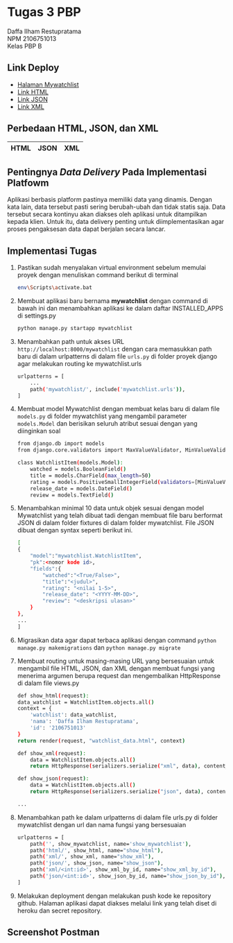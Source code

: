 # Tugas 3 PBP

Daffa Ilham Restupratama <br />
NPM 2106751013 <br />
Kelas PBP B

## Link Deploy

- [Halaman Mywatchlist](https://daffailham.herokuapp.com/mywatchlist)
- [Link HTML](https://daffailham.herokuapp.com/mywatchlist/html)
- [Link JSON](https://daffailham.herokuapp.com/mywatchlist/json)
- [Link XML](https://daffailham.herokuapp.com/mywatchlist/xml)

## Perbedaan HTML, JSON, dan XML

HTML | JSON | XML
--- | --- | ---

## Pentingnya _Data Delivery_ Pada Implementasi Platfowm

Aplikasi berbasis platform pastinya memiliki data yang dinamis. Dengan kata lain, data tersebut pasti sering berubah-ubah dan tidak statis saja. Data tersebut secara kontinyu akan diakses oleh aplikasi untuk ditampilkan kepada klien. Untuk itu, data delivery penting untuk diimplementasikan agar proses pengaksesan data dapat berjalan secara lancar.

## Implementasi Tugas

1) Pastikan sudah menyalakan virtual environment sebelum memulai proyek dengan menuliskan command berikut di terminal
    ```sh
    env\Scripts\activate.bat
    ```

2) Membuat aplikasi baru bernama **mywatchlist** dengan command di bawah ini dan menambahkan aplikasi ke dalam daftar INSTALLED_APPS di settings.py
    ```sh
    python manage.py startapp mywatchlist
    ```
3) Menambahkan path untuk akses URL ```http://localhost:8000/mywatchlist``` dengan cara memasukkan path baru di dalam urlpatterns di dalam file ```urls.py``` di folder proyek django agar melakukan routing ke mywatchlist.urls
    ```sh
    urlpatterns = [
        ...
        path('mywatchlist/', include('mywatchlist.urls')),
    ]
    ```
    
4) Membuat model Mywatchlist dengan membuat kelas baru di dalam file ```models.py``` di folder mywatchlist yang mengambil parameter ```models.Model``` dan berisikan seluruh atribut sesuai dengan yang diinginkan soal
    ```sh
    from django.db import models
    from django.core.validators import MaxValueValidator, MinValueValidator 
    
    class WatchlistItem(models.Model):
        watched = models.BooleanField()
        title = models.CharField(max_length=50)
        rating = models.PositiveSmallIntegerField(validators=[MinValueValidator(1), MaxValueValidator(5)])
        release_date = models.DateField()
        review = models.TextField()
    ```

5) Menambahkan minimal 10 data untuk objek sesuai dengan model Mywatchlist yang telah dibuat tadi dengan membuat file baru berformat JSON di dalam folder fixtures di dalam folder mywatchlist. File JSON dibuat dengan syntax seperti berikut ini.
    ```sh
    [
    {
        "model":"mywatchlist.WatchlistItem",
        "pk":<nomor kode id>,
        "fields":{
            "watched":"<True/False>",
            "title":"<judul>",
            "rating": "<nilai 1-5>",
            "release_date": "<YYYY-MM-DD>",
            "review": "<deskripsi ulasan>"
        }
    },
    ...
    ]
    ```
    
6) Migrasikan data agar dapat terbaca aplikasi dengan command ```python manage.py makemigrations``` dan ```python manage.py migrate```

7) Membuat routing untuk masing-masing URL yang bersesuaian untuk mengambil file HTML, JSON, dan XML dengan membuat fungsi yang menerima argumen berupa request dan mengembalikan HttpResponse di dalam file views.py
    ```sh
    def show_html(request):
    data_watchlist = WatchlistItem.objects.all()
    context = {
        'watchlist': data_watchlist,
        'nama': 'Daffa Ilham Restupratama',
        'id': '2106751013'
    }
    return render(request, "watchlist_data.html", context)

    def show_xml(request):
        data = WatchlistItem.objects.all()
        return HttpResponse(serializers.serialize("xml", data), content_type="application/xml")
    
    def show_json(request):
        data = WatchlistItem.objects.all()
        return HttpResponse(serializers.serialize("json", data), content_type="application/json")
    
    ...
    ```
    
8) Menambahkan path ke dalam urlpatterns di dalam file urls.py di folder mywatchlist dengan url dan nama fungsi yang bersesuaian
    ```sh
    urlpatterns = [
        path('', show_mywatchlist, name='show_mywatchlist'),
        path('html/', show_html, name="show_html"),
        path('xml/', show_xml, name="show_xml"),
        path('json/', show_json, name="show_json"),
        path('xml/<int:id>', show_xml_by_id, name="show_xml_by_id"),
        path('json/<int:id>', show_json_by_id, name="show_json_by_id"),
    ]
    ```
    
9) Melakukan deployment dengan melakukan push kode ke repository github. Halaman aplikasi dapat diakses melalui link yang telah diset di heroku dan secret repository.

## Screenshot Postman

